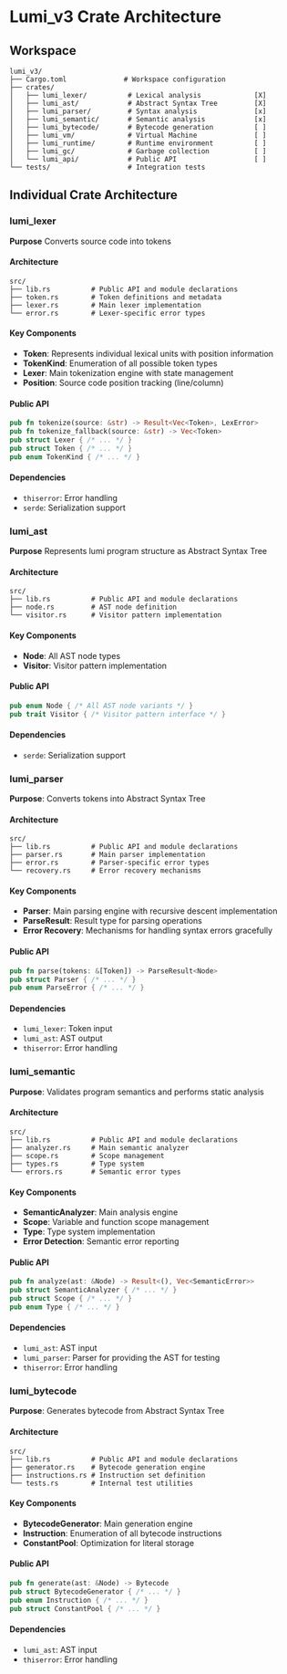 # Lumi_v3 Crate Architecture

## Workspace

```
lumi_v3/
├── Cargo.toml              # Workspace configuration
├── crates/
│   ├── lumi_lexer/          # Lexical analysis             [X]
│   ├── lumi_ast/            # Abstract Syntax Tree         [X]
│   ├── lumi_parser/         # Syntax analysis              [x]
│   ├── lumi_semantic/       # Semantic analysis            [x]
│   ├── lumi_bytecode/       # Bytecode generation          [ ]
│   ├── lumi_vm/             # Virtual Machine              [ ]
│   ├── lumi_runtime/        # Runtime environment          [ ]
│   ├── lumi_gc/             # Garbage collection           [ ]
│   └── lumi_api/            # Public API                   [ ]
└── tests/                   # Integration tests
```

## Individual Crate Architecture

### lumi_lexer

**Purpose** Converts source code into tokens

#### Architecture
```
src/
├── lib.rs          # Public API and module declarations
├── token.rs        # Token definitions and metadata
├── lexer.rs        # Main lexer implementation
└── error.rs        # Lexer-specific error types
```

#### Key Components
- **Token**: Represents individual lexical units with position information
- **TokenKind**: Enumeration of all possible token types
- **Lexer**: Main tokenization engine with state management
- **Position**: Source code position tracking (line/column)

#### Public API
```rust
pub fn tokenize(source: &str) -> Result<Vec<Token>, LexError>
pub fn tokenize_fallback(source: &str) -> Vec<Token>
pub struct Lexer { /* ... */ }
pub struct Token { /* ... */ }
pub enum TokenKind { /* ... */ }
```

#### Dependencies
- `thiserror`: Error handling
- `serde`: Serialization support

### lumi_ast
**Purpose** Represents lumi program structure as Abstract Syntax Tree 

#### Architecture
```
src/
├── lib.rs          # Public API and module declarations
├── node.rs         # AST node definition
└── visitor.rs      # Visitor pattern implementation
```

#### Key Components
- **Node**: All AST node types
- **Visitor**: Visitor pattern implementation

#### Public API
```rust
pub enum Node { /* All AST node variants */ }
pub trait Visitor { /* Visitor pattern interface */ }
```

#### Dependencies
- `serde`: Serialization support


### lumi_parser

**Purpose**: Converts tokens into Abstract Syntax Tree

#### Architecture
```
src/
├── lib.rs          # Public API and module declarations
├── parser.rs       # Main parser implementation
├── error.rs        # Parser-specific error types
└── recovery.rs     # Error recovery mechanisms
```

#### Key Components
- **Parser**: Main parsing engine with recursive descent implementation
- **ParseResult**: Result type for parsing operations
- **Error Recovery**: Mechanisms for handling syntax errors gracefully

#### Public API
```rust
pub fn parse(tokens: &[Token]) -> ParseResult<Node>
pub struct Parser { /* ... */ }
pub enum ParseError { /* ... */ }
```

#### Dependencies
- `lumi_lexer`: Token input
- `lumi_ast`: AST output
- `thiserror`: Error handling

### lumi_semantic

**Purpose**: Validates program semantics and performs static analysis

#### Architecture
```
src/
├── lib.rs          # Public API and module declarations
├── analyzer.rs     # Main semantic analyzer
├── scope.rs        # Scope management
├── types.rs        # Type system
└── errors.rs       # Semantic error types
```

#### Key Components
- **SemanticAnalyzer**: Main analysis engine
- **Scope**: Variable and function scope management
- **Type**: Type system implementation
- **Error Detection**: Semantic error reporting

#### Public API
```rust
pub fn analyze(ast: &Node) -> Result<(), Vec<SemanticError>>
pub struct SemanticAnalyzer { /* ... */ }
pub struct Scope { /* ... */ }
pub enum Type { /* ... */ }
```

#### Dependencies
- `lumi_ast`: AST input
- `lumi_parser`: Parser for providing the AST for testing
- `thiserror`: Error handling

### lumi_bytecode

**Purpose**: Generates bytecode from Abstract Syntax Tree

#### Architecture
```
src/
├── lib.rs          # Public API and module declarations
├── generator.rs    # Bytecode generation engine
├── instructions.rs # Instruction set definition
└── tests.rs        # Internal test utilities
```

#### Key Components
- **BytecodeGenerator**: Main generation engine
- **Instruction**: Enumeration of all bytecode instructions
- **ConstantPool**: Optimization for literal storage

#### Public API
```rust
pub fn generate(ast: &Node) -> Bytecode
pub struct BytecodeGenerator { /* ... */ }
pub enum Instruction { /* ... */ }
pub struct ConstantPool { /* ... */ }
```

#### Dependencies
- `lumi_ast`: AST input
- `thiserror`: Error handling